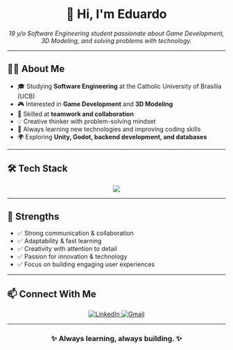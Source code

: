 <h1 align="center">👋 Hi, I'm Eduardo</h1>

<p align="center">
  <em>19 y/o Software Engineering student passionate about Game Development, 3D Modeling, and solving problems with technology.</em>
</p>

---

## 👨‍💻 About Me  

- 🎓 Studying **Software Engineering** at the Catholic University of Brasília (UCB)  
- 🎮 Interested in **Game Development** and **3D Modeling**  
- 🤝 Skilled at **teamwork and collaboration**  
- 💡 Creative thinker with problem-solving mindset  
- 🚀 Always learning new technologies and improving coding skills  
- 🌍 Exploring **Unity, Godot, backend development, and databases**  

---

## 🛠️ Tech Stack  

<p align="center">
  <img src="https://skillicons.dev/icons?i=java,c,cs,unity,godot,mysql,vscode,git,blender" />
</p>

---

## 🌟 Strengths  

- ✅ Strong communication & collaboration  
- ✅ Adaptability & fast learning  
- ✅ Creativity with attention to detail  
- ✅ Passion for innovation & technology  
- ✅ Focus on building engaging user experiences  

---

## 📫 Connect With Me  

<p align="center">
  <a href="https://www.linkedin.com/in/eduardo-vieira-ponce-firmino-185084342" target="_blank">
    <img src="https://img.shields.io/badge/LinkedIn-0A66C2?style=for-the-badge&logo=linkedin&logoColor=white" alt="LinkedIn"/>
  </a>
  <a href="mailto:eduardo.vfponce@gmail.com">
    <img src="https://img.shields.io/badge/Email-D14836?style=for-the-badge&logo=gmail&logoColor=white" alt="Gmail"/>
  </a>
</p>

---

<h3 align="center">✨ Always learning, always building. ✨</h3>
